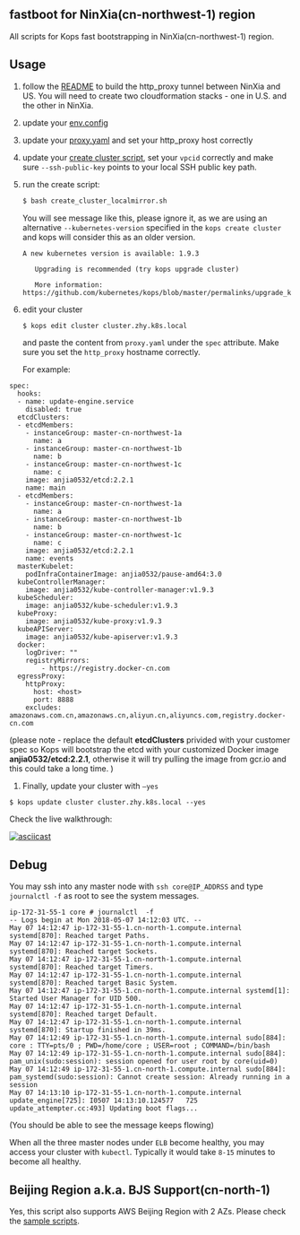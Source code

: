 ## fastboot for NinXia(cn-northwest-1) region

All scripts for Kops fast bootstrapping in NinXia(cn-northwest-1) region.



## Usage

1. follow the [README](https://github.com/pahud/kops-bjs/blob/master/README.md) to build the http_proxy tunnel between NinXia and US. You will need to create two cloudformation stacks - one in U.S. and the other in NinXia.

2. update your [env.config](https://github.com/pahud/kops-bjs/blob/master/zhy-fastboot/env.config)

3. update your [proxy.yaml](https://github.com/pahud/kops-bjs/blob/master/zhy-fastboot/proxy.yaml) and set your http_proxy host correctly

4. update your [create cluster script](https://github.com/pahud/kops-bjs/blob/master/zhy-fastboot/create_cluster_localmirror.sh), set your `vpcid` correctly and make sure `--ssh-public-key` points to your local SSH public key path.

5. run the create script:

   ```bash
   $ bash create_cluster_localmirror.sh
   ```

   You will see message like this, please ignore it, as we are using an alternative `--kubernetes-version` specified in the `kops create cluster` and kops will consider this as an older version.

   ```
   A new kubernetes version is available: 1.9.3

      Upgrading is recommended (try kops upgrade cluster)

      More information: https://github.com/kubernetes/kops/blob/master/permalinks/upgrade_k8s.md#1.9.3

   ```

   

5. edit your cluster

   ```bash
   $ kops edit cluster cluster.zhy.k8s.local
   ```

   and paste the content from `proxy.yaml` under the `spec` attribute. Make sure you set the `http_proxy` hostname correctly. 

   For example:

```
spec:
  hooks:
  - name: update-engine.service
    disabled: true
  etcdClusters:
  - etcdMembers:
    - instanceGroup: master-cn-northwest-1a
      name: a
    - instanceGroup: master-cn-northwest-1b
      name: b
    - instanceGroup: master-cn-northwest-1c
      name: c
    image: anjia0532/etcd:2.2.1
    name: main
  - etcdMembers:
    - instanceGroup: master-cn-northwest-1a
      name: a
    - instanceGroup: master-cn-northwest-1b
      name: b
    - instanceGroup: master-cn-northwest-1c
      name: c
    image: anjia0532/etcd:2.2.1
    name: events
  masterKubelet:
    podInfraContainerImage: anjia0532/pause-amd64:3.0
  kubeControllerManager:
    image: anjia0532/kube-controller-manager:v1.9.3
  kubeScheduler:
    image: anjia0532/kube-scheduler:v1.9.3
  kubeProxy:
    image: anjia0532/kube-proxy:v1.9.3
  kubeAPIServer:
    image: anjia0532/kube-apiserver:v1.9.3
  docker:
    logDriver: ""
    registryMirrors:
        - https://registry.docker-cn.com
  egressProxy:
    httpProxy:
      host: <host>
      port: 8888
    excludes: amazonaws.com.cn,amazonaws.cn,aliyun.cn,aliyuncs.com,registry.docker-cn.com
```

(please note - replace the default **etcdClusters** privided  with your customer spec so Kops will bootstrap the etcd with your customized Docker image **anjia0532/etcd:2.2.1**, otherwise it will try pulling the image from gcr.io and this could take a long time. )

1. Finally, update your cluster with `—yes`

```
$ kops update cluster cluster.zhy.k8s.local --yes
```

Check the live walkthrough:

[![asciicast](https://asciinema.org/a/byqmH7x8tur7MP91gdqrrHsTf.png)](https://asciinema.org/a/byqmH7x8tur7MP91gdqrrHsTf)





## Debug

You may ssh into any master node with `ssh core@IP_ADDRSS` and type `journalctl -f` as root to see the system messages.

```
ip-172-31-55-1 core # journalctl  -f
-- Logs begin at Mon 2018-05-07 14:12:03 UTC. --
May 07 14:12:47 ip-172-31-55-1.cn-north-1.compute.internal systemd[870]: Reached target Paths.
May 07 14:12:47 ip-172-31-55-1.cn-north-1.compute.internal systemd[870]: Reached target Sockets.
May 07 14:12:47 ip-172-31-55-1.cn-north-1.compute.internal systemd[870]: Reached target Timers.
May 07 14:12:47 ip-172-31-55-1.cn-north-1.compute.internal systemd[870]: Reached target Basic System.
May 07 14:12:47 ip-172-31-55-1.cn-north-1.compute.internal systemd[1]: Started User Manager for UID 500.
May 07 14:12:47 ip-172-31-55-1.cn-north-1.compute.internal systemd[870]: Reached target Default.
May 07 14:12:47 ip-172-31-55-1.cn-north-1.compute.internal systemd[870]: Startup finished in 39ms.
May 07 14:12:49 ip-172-31-55-1.cn-north-1.compute.internal sudo[884]:     core : TTY=pts/0 ; PWD=/home/core ; USER=root ; COMMAND=/bin/bash
May 07 14:12:49 ip-172-31-55-1.cn-north-1.compute.internal sudo[884]: pam_unix(sudo:session): session opened for user root by core(uid=0)
May 07 14:12:49 ip-172-31-55-1.cn-north-1.compute.internal sudo[884]: pam_systemd(sudo:session): Cannot create session: Already running in a session
May 07 14:13:10 ip-172-31-55-1.cn-north-1.compute.internal update_engine[725]: I0507 14:13:10.124577   725 update_attempter.cc:493] Updating boot flags...
```

(You should be able to see the message keeps flowing)



When all the three master nodes under `ELB` become healthy, you may access your cluster with `kubectl`. Typically it would take `8-15` minutes to become all healthy.



## Beijing Region a.k.a. BJS Support(cn-north-1)

Yes, this script also supports AWS Beijing Region with 2 AZs. Please check the [sample scripts](https://github.com/pahud/kops-bjs/tree/master/bjs-fastboot).





